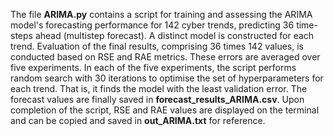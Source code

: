 The file **ARIMA.py** contains a script for training and assessing the ARIMA model's forecasting performance for 142 cyber trends, predicting 36 time-steps ahead (multistep forecast). A distinct model is constructed for each trend. Evaluation of the final results, comprising 36 times 142 values, is conducted based on RSE and RAE metrics. These errors are averaged over five experiments. In each of the five experiments, the script performs random search with 30 iterations to optimise the set of hyperparameters for each trend. That is, it finds the model with the least validation error. The forecast values are finally saved in **forecast_results_ARIMA.csv**. Upon completion of the script, RSE and RAE values are displayed on the terminal and can be copied and saved in **out_ARIMA.txt** for reference.


